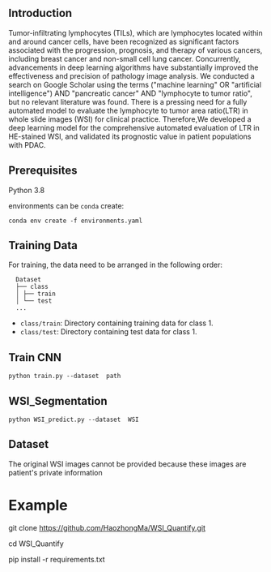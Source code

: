 ## Introduction
Tumor-infiltrating lymphocytes (TILs), which are lymphocytes located within and around cancer cells, have been recognized as significant factors associated with the progression, prognosis, and therapy of various cancers, including breast cancer and non-small cell lung cancer. Concurrently, advancements in deep learning algorithms have substantially improved the effectiveness and precision of pathology image analysis. We conducted a search on Google Scholar using the terms ("machine learning" OR "artificial intelligence") AND "pancreatic cancer" AND "lymphocyte to tumor ratio", but no relevant literature was found. There is a pressing need for a fully automated model to evaluate the lymphocyte to tumor area ratio(LTR) in whole slide images (WSI) for clinical practice. Therefore,We developed a deep learning model for the comprehensive automated evaluation of LTR in HE-stained WSI, and validated its prognostic value in patient populations with PDAC. 


## Prerequisites
Python 3.8

environments can be `conda` create:

`conda env create -f environments.yaml`


## Training Data

For training, the data need to be arranged in the following order:
      
      Dataset
      ├── class
      │ ├── train
      │ └── test
      ...
- `class/train`: Directory containing training data for class 1.
- `class/test`: Directory containing test data for class 1.

## Train CNN

`python train.py --dataset  path`

## WSI_Segmentation

`python WSI_predict.py --dataset  WSI`


## Dataset
The original WSI images cannot be provided because these images are patient's private information


# Example
git clone https://github.com/HaozhongMa/WSI_Quantify.git

cd WSI_Quantify

pip install -r requirements.txt
